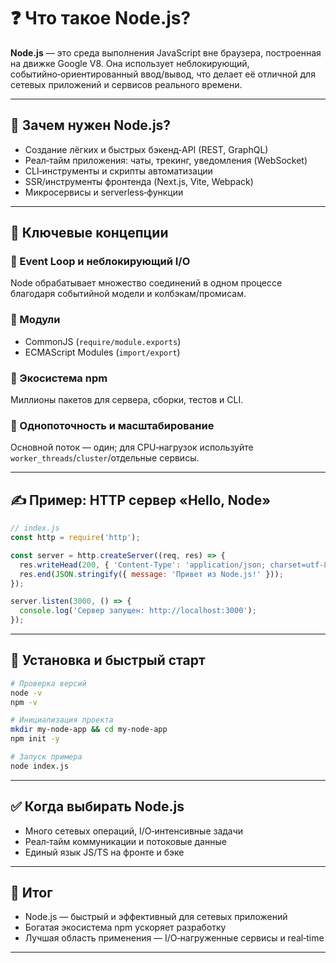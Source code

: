 # ❓ Что такое Node.js?

**Node.js** — это среда выполнения JavaScript вне браузера, построенная на движке Google V8. Она использует неблокирующий, событийно‑ориентированный ввод/вывод, что делает её отличной для сетевых приложений и сервисов реального времени.

---

## 🔹 Зачем нужен Node.js?

- Создание лёгких и быстрых бэкенд‑API (REST, GraphQL)
- Реал‑тайм приложения: чаты, трекинг, уведомления (WebSocket)
- CLI‑инструменты и скрипты автоматизации
- SSR/инструменты фронтенда (Next.js, Vite, Webpack)
- Микросервисы и serverless‑функции

---

## 🔹 Ключевые концепции

### 📌 Event Loop и неблокирующий I/O
Node обрабатывает множество соединений в одном процессе благодаря событийной модели и колбэкам/промисам.

### 📌 Модули
- CommonJS (`require/module.exports`)
- ECMAScript Modules (`import/export`)

### 📌 Экосистема npm
Миллионы пакетов для сервера, сборки, тестов и CLI.

### 📌 Однопоточность и масштабирование
Основной поток — один; для CPU‑нагрузок используйте `worker_threads`/`cluster`/отдельные сервисы.

---

## ✍ Пример: HTTP сервер «Hello, Node»

```javascript
// index.js
const http = require('http');

const server = http.createServer((req, res) => {
  res.writeHead(200, { 'Content-Type': 'application/json; charset=utf-8' });
  res.end(JSON.stringify({ message: 'Привет из Node.js!' }));
});

server.listen(3000, () => {
  console.log('Сервер запущен: http://localhost:3000');
});
```

---

## 🔧 Установка и быстрый старт

```bash
# Проверка версий
node -v
npm -v

# Инициализация проекта
mkdir my-node-app && cd my-node-app
npm init -y

# Запуск примера
node index.js
```

---

## ✅ Когда выбирать Node.js

- Много сетевых операций, I/O‑интенсивные задачи
- Реал‑тайм коммуникации и потоковые данные
- Единый язык JS/TS на фронте и бэке

---

## 🎯 Итог

- Node.js — быстрый и эффективный для сетевых приложений
- Богатая экосистема npm ускоряет разработку
- Лучшая область применения — I/O‑нагруженные сервисы и real‑time

---


